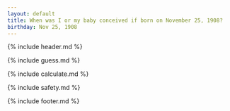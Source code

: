 ```yaml
---
layout: default
title: When was I or my baby conceived if born on November 25, 1908?
birthday: Nov 25, 1908
---
```


{% include header.md %}

{% include guess.md %}

{% include calculate.md %}

{% include safety.md %}

{% include footer.md %}



